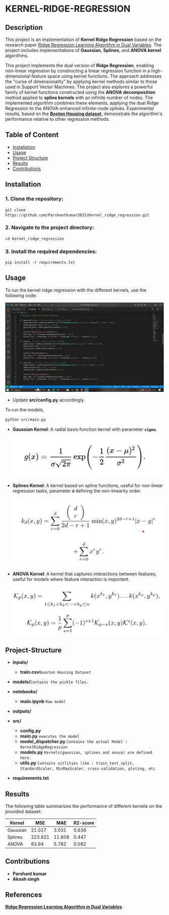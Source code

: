 # **KERNEL-RIDGE-REGRESSION**

## **Description**
This project is an implementation of **Kernel Ridge Regression** based on the research paper [Ridge Regression Learning Algorithm
in Dual Variables](https://www.researchgate.net/publication/221345362_Ridge_Regression_Learning_Algorithm_in_Dual_Variables). The project includes implementations of **Gaussian**, **Splines**, and **ANOVA kernel** algorithms.


This project implements the dual version of **Ridge Regression**, enabling non-linear regression by constructing a linear regression function in a high-dimensional feature space using kernel functions. The approach addresses the "curse of dimensionality" by applying kernel methods similar to those used in Support Vector Machines. The project also explores a powerful family of kernel functions constructed using the **ANOVA** **decomposition** method applied to **spline kernels** with an infinite number of nodes. The implemented algorithm combines these elements, applying the dual Ridge Regression to the ANOVA-enhanced infinite-node splines. Experimental results, based on the [**Boston Housing dataset**](https://www.kaggle.com/c/boston-housing), demonstrate the algorithm's performance relative to other regression methods.



## **Table of Content**

- [Installation](#Installation)
- [Usage](#Usage)
- [Project Structure](#Project-Structure)
- [Results](#Results)
- [Contributions](#Contributions)

## **Installation**
### 1. Clone the repository:
    git clone https://github.com/Parshantkumar2033/Kernel_ridge_regression.git

### 2. Navigate to the project directory:
    cd Kernel_ridge_regression

### 3. Install the required dependencies:
    pip install -r requirements.txt


## **Usage**
To run the kernel ridge regression with the different kernels, use the following code:

![kernels](demo_pics/kernels.png)

- Update **src/config.py** accordingly.

To run the models,
```bash
python src/main.py
```

- **Gaussian Kernel**: A radial basis function kernel with parameter **`sigma`**.
        
    ![Gaussian](demo_pics/gaussian.png)
- **Splines Kernel**: A kernel based on spline functions, useful for non-linear regression tasks, parameter **`d`** defining the non-linearity order.

    ![splines](demo_pics/splines.png)
- **ANOVA Kernel**: A kernel that captures interactions between features, useful for models where feature interaction is important.

    ![anova](demo_pics/anova.png)


## **Project-Structure**

- **inputs/**
    
    - **train.csv**`Boaston Housing Dataset`

- **models/**`Contains the pickle files.`

- **notebooks/**

    - **main.ipynb** `Raw model`

- **outputs/**
- **src/**

    - **config.py**
    - **main.py** `executes the model`
    - **model_dispatcher.py** `Contains the actual Model : KernelRidgeRegression`
    - **models.py** `Kernels(gaussian, splines and anova) are defined here.`
    - **utils.py** `Contains uitlities like : train_test_split, StandardScaler, MinMaxScaler, cross-validation, ploting, etc`

- **requirements.txt**




## **Results**

The following table summarizes the performance of different kernels on the provided dataset:

| Kernel   | MSE     |    MAE  | R2-score|       
|----------|---------|---------|---------|
| Gaussian | 21.027  | 3.031   |  0.636  |
| Splines  | 223.821 | 11.608  |  0.447  |
| ANOVA    | 63.94   | 5.782   | 0.082   |

## **Contributions**

- **Parshant kumar**
- **Akash singh**



## **References**
[**Ridge Regression Learning Algorithm
in Dual Variables**](https://www.researchgate.net/publication/221345362_Ridge_Regression_Learning_Algorithm_in_Dual_Variables)
